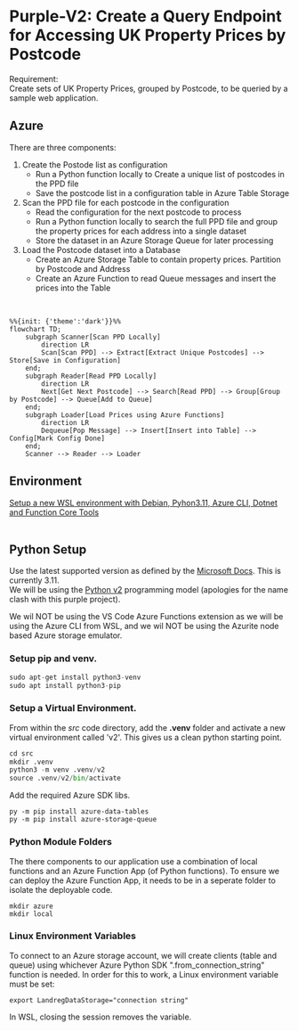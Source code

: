 # Purple-V2: Create a Query Endpoint for Accessing UK Property Prices by Postcode
Requirement:  
Create sets of UK Property Prices, grouped by Postcode, to be queried by a sample web application.
  
## Azure
There are three components:  
1. Create the Postode list as configuration
    - Run a Python function locally to Create a unique list of postcodes in the PPD file
    - Save the postcode list in a configuration table in Azure Table Storage
2. Scan the PPD file for each postcode in the configuration
    - Read the configuration for the next postcode to process
    - Run a Python function locally to search the full PPD file and group the property prices for each address into a single dataset
    - Store the dataset in an Azure Storage Queue for later processing
3. Load the Postcode dataset into a Database
    - Create an Azure Storage Table to contain property prices.  Partition by Postcode and Address
    - Create an Azure Function to read Queue messages and insert the prices into the Table

<br>



```mermaid
%%{init: {'theme':'dark'}}%%
flowchart TD;
    subgraph Scanner[Scan PPD Locally]
        direction LR
        Scan[Scan PPD] --> Extract[Extract Unique Postcodes] --> Store[Save in Configuration]
    end;
    subgraph Reader[Read PPD Locally]
        direction LR
        Next[Get Next Postcode] --> Search[Read PPD] --> Group[Group by Postcode] --> Queue[Add to Queue]
    end;
    subgraph Loader[Load Prices using Azure Functions]
        direction LR
        Dequeue[Pop Message] --> Insert[Insert into Table] --> Config[Mark Config Done] 
    end;
    Scanner --> Reader --> Loader
```

## Environment
[Setup a new WSL environment with Debian, Pyhon3.11, Azure CLI, Dotnet and Function Core Tools](environment.md)  
<br>

## Python Setup
Use the latest supported version as defined by the [Microsoft Docs](https://learn.microsoft.com/en-us/azure/azure-functions/supported-languages?tabs=isolated-process%2Cv4&pivots=programming-language-python#languages-by-runtime-version).  This is currently 3.11.  
We will be using the [Python v2](https://learn.microsoft.com/en-us/azure/azure-functions/create-first-function-cli-python?tabs=linux%2Cbash%2Cazure-cli&pivots=python-mode-decorators) programming model (apologies for the name clash with this purple project).  

We wil NOT be using the VS Code Azure Functions extension as we will be using the Azure CLI from WSL, and we wil NOT be using the Azurite node based Azure storage emulator.  

### Setup pip and venv.
```python
sudo apt-get install python3-venv
sudo apt install python3-pip
```

### Setup a Virtual Environment.  
From within the *src* code directory, add the **.venv** folder and activate a new virtual environment called 'v2'.  This gives us a clean python starting point.   
```python
cd src
mkdir .venv
python3 -m venv .venv/v2
source .venv/v2/bin/activate
```
Add the required Azure SDK libs.
```
py -m pip install azure-data-tables
py -m pip install azure-storage-queue
```

### Python Module Folders
The there components to our application use a combination of local functions and an Azure Function App (of Python functions).  To ensure we can deploy the Azure Function App, it needs to be in a seperate folder to isolate the deployable code.    
```
mkdir azure
mkdir local
```

### Linux Environment Variables
To connect to an Azure storage account, we will create clients (table and queue) using whichever Azure Python SDK ".from_connection_string" function is needed.  In order for this to work, a Linux environment variable must be set:  
```
export LandregDataStorage="connection string"
```
In WSL, closing the session removes the variable.




